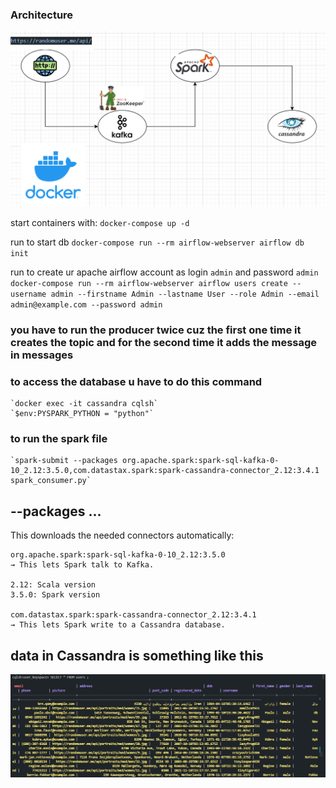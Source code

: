 ### Architecture
![alt text](image.png)


start containers with:
    `docker-compose up -d`

run to start db
    `docker-compose run --rm airflow-webserver airflow db init`

run to create ur apache airflow account as login `admin` and password `admin`
    `docker-compose run --rm airflow-webserver airflow users create --username admin --firstname Admin --lastname User --role Admin --email admin@example.com --password admin`

    

### you have to run the producer twice cuz the first one time it creates the topic and for the second time it adds the message in messages

### to access the database u have to do this command
    `docker exec -it cassandra cqlsh`
    `$env:PYSPARK_PYTHON = "python"`

### to run the spark file
    `spark-submit --packages org.apache.spark:spark-sql-kafka-0-10_2.12:3.5.0,com.datastax.spark:spark-cassandra-connector_2.12:3.4.1 spark_consumer.py`

## --packages ...
This downloads the needed connectors automatically:

    org.apache.spark:spark-sql-kafka-0-10_2.12:3.5.0
    → This lets Spark talk to Kafka.

    2.12: Scala version
    3.5.0: Spark version

    com.datastax.spark:spark-cassandra-connector_2.12:3.4.1
    → This lets Spark write to a Cassandra database.

## data in Cassandra is something like this
![alt text](image-1.png)

    

